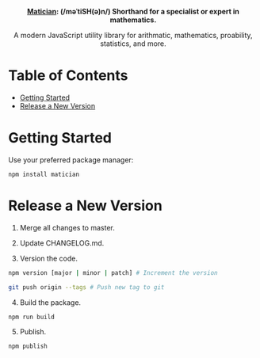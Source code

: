 <div align="center">

**[Matician](): (/məˈtiSH(ə)n/) Shorthand for a specialist or expert in mathematics.**

<p>
A modern JavaScript utility library for arithmatic, mathematics, proability, statistics, and more.
</p>

</div>

# Table of Contents

- [Getting Started](#getting-started)
- [Release a New Version](#release-a-new-version)

# Getting Started

Use your preferred package manager:

```
npm install matician
```

# Release a New Version

1. Merge all changes to master.

2. Update CHANGELOG.md.

3. Version the code.

```bash
npm version [major | minor | patch] # Increment the version
```

```bash
git push origin --tags # Push new tag to git
```

4. Build the package.

```bash
npm run build
```

5. Publish.

```bash
npm publish
```

